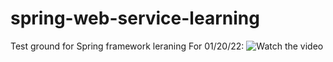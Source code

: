 # spring-web-service-learning
Test ground for Spring framework leraning
For 01/20/22:
![Watch the video](https://youtu.be/k-VoOXuSBG0)
